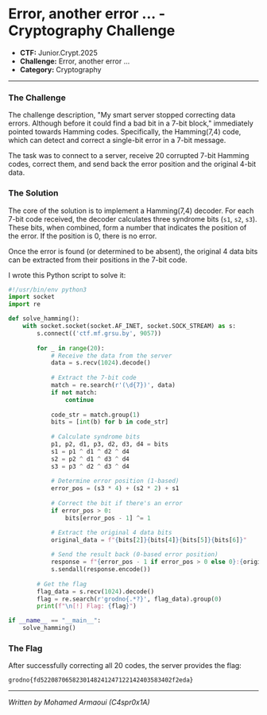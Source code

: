 # Error, another error ... - Cryptography Challenge

*   **CTF:** Junior.Crypt.2025
*   **Challenge:** Error, another error ...
*   **Category:** Cryptography

---

### The Challenge

The challenge description, "My smart server stopped correcting data errors. Although before it could find a bad bit in a 7-bit block," immediately pointed towards Hamming codes. Specifically, the Hamming(7,4) code, which can detect and correct a single-bit error in a 7-bit message.

The task was to connect to a server, receive 20 corrupted 7-bit Hamming codes, correct them, and send back the error position and the original 4-bit data.

### The Solution

The core of the solution is to implement a Hamming(7,4) decoder. For each 7-bit code received, the decoder calculates three syndrome bits (`s1`, `s2`, `s3`). These bits, when combined, form a number that indicates the position of the error. If the position is 0, there is no error.

Once the error is found (or determined to be absent), the original 4 data bits can be extracted from their positions in the 7-bit code.

I wrote this Python script to solve it:

```python
#!/usr/bin/env python3
import socket
import re

def solve_hamming():
    with socket.socket(socket.AF_INET, socket.SOCK_STREAM) as s:
        s.connect(('ctf.mf.grsu.by', 9057))
        
        for _ in range(20):
            # Receive the data from the server
            data = s.recv(1024).decode()
            
            # Extract the 7-bit code
            match = re.search(r'(\d{7})', data)
            if not match:
                continue
                
            code_str = match.group(1)
            bits = [int(b) for b in code_str]
            
            # Calculate syndrome bits
            p1, p2, d1, p3, d2, d3, d4 = bits
            s1 = p1 ^ d1 ^ d2 ^ d4
            s2 = p2 ^ d1 ^ d3 ^ d4
            s3 = p3 ^ d2 ^ d3 ^ d4
            
            # Determine error position (1-based)
            error_pos = (s3 * 4) + (s2 * 2) + s1
            
            # Correct the bit if there's an error
            if error_pos > 0:
                bits[error_pos - 1] ^= 1

            # Extract the original 4 data bits
            original_data = f"{bits[2]}{bits[4]}{bits[5]}{bits[6]}"
            
            # Send the result back (0-based error position)
            response = f"{error_pos - 1 if error_pos > 0 else 0}:{original_data}\n"
            s.sendall(response.encode())
            
        # Get the flag
        flag_data = s.recv(1024).decode()
        flag = re.search(r'grodno{.*?}', flag_data).group(0)
        print(f"\n[!] Flag: {flag}")

if __name__ == "__main__":
    solve_hamming()

```

### The Flag

After successfully correcting all 20 codes, the server provides the flag:

```
grodno{fd5220870658230148241247122142403583402f2eda}
```

---

*Written by Mohamed Armaoui (C4spr0x1A)*
